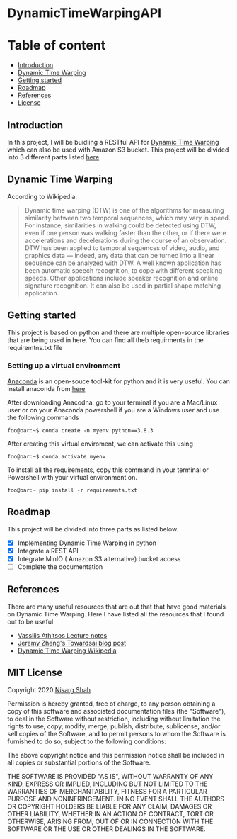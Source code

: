 # DynamicTimeWarpingAPI

# Table of content

* [Introduction](#Introduction)
* [Dynamic Time Warping](#dynamic-time-warping)
* [Getting started](#Geting-started)
* [Roadmap](#roadmap)
* [References](#references)
* [License](#license)


## Introduction 

In this project, I will be buidling a RESTful API for [Dynamic Time Warping](#dynamic-time-warping) which can also be used with Amazon S3 bucket. This project will be divided into 3 different parts listed [here](#roadmap)

## Dynamic Time Warping

According to Wikipedia:

> Dynamic time warping (DTW) is one of the algorithms for measuring similarity between two temporal sequences, which may vary in speed. For instance, similarities in walking could be detected using DTW, even if one person was walking faster than the other, or if there were accelerations and decelerations during the course of an observation. DTW has been applied to temporal sequences of video, audio, and graphics data — indeed, any data that can be turned into a linear sequence can be analyzed with DTW. A well known application has been automatic speech recognition, to cope with different speaking speeds. Other applications include speaker recognition and online signature recognition. It can also be used in partial shape matching application.



## Getting started

This project is based on python and there are multiple open-source libraries that are being used in here. You can find all theb requirments in the requiremtns.txt file

### Setting up a virtual environment 

[Anaconda](https://www.anaconda.com/) is an open-souce tool-kit for python and it is very useful. You can install anaconda from [here](https://www.anaconda.com/products/individual)

After downloading Anacodna, go to your terminal if you are a Mac/Linux user or on your Anaconda powershell if you are a Windows user and use the following commands

```console
foo@bar:~$ conda create -n myenv python==3.8.3
```

After creating this virtual enviroment, we can activate this using

```console
foo@bar:~$ conda activate myenv
```

To install all the requirements, copy this command in your terminal or Powershell with your virtual environment on.

```console
foo@bar:~ pip install -r requirements.txt
```


## Roadmap

This project will be divided into three parts as listed below.

- [x] Implementing Dynamic Time Warping in python
- [x] Integrate a REST API
- [x] Integrate MinIO ( Amazon S3 alternative) bucket access
- [ ] Complete the documentation

## References

There are many useful resources that are out that that have good materials on Dynamic Time Warping. Here I have listed all the resources that I found out to be useful

* [Vassilis Athitsos Lecture notes](http://vlm1.uta.edu/~athitsos/courses/cse4309_fall2020/lectures/15_dtw.pdf)
* [Jeremy Zheng's Towardsai blog post](https://towardsdatascience.com/dynamic-time-warping-3933f25fcdd)
* [Dynamic Time Warping Wikipedia](https://en.wikipedia.org/wiki/Dynamic_time_warping)



## MIT License

Copyright 2020 [Nisarg Shah](https://nisargushah.com/)

Permission is hereby granted, free of charge, to any person obtaining a copy of this software and associated documentation files (the "Software"), to deal in the Software without restriction, including without limitation the rights to use, copy, modify, merge, publish, distribute, sublicense, and/or sell copies of the Software, and to permit persons to whom the Software is furnished to do so, subject to the following conditions:

The above copyright notice and this permission notice shall be included in all copies or substantial portions of the Software.

THE SOFTWARE IS PROVIDED "AS IS", WITHOUT WARRANTY OF ANY KIND, EXPRESS OR IMPLIED, INCLUDING BUT NOT LIMITED TO THE WARRANTIES OF MERCHANTABILITY, FITNESS FOR A PARTICULAR PURPOSE AND NONINFRINGEMENT. IN NO EVENT SHALL THE AUTHORS OR COPYRIGHT HOLDERS BE LIABLE FOR ANY CLAIM, DAMAGES OR OTHER LIABILITY, WHETHER IN AN ACTION OF CONTRACT, TORT OR OTHERWISE, ARISING FROM, OUT OF OR IN CONNECTION WITH THE SOFTWARE OR THE USE OR OTHER DEALINGS IN THE SOFTWARE.


